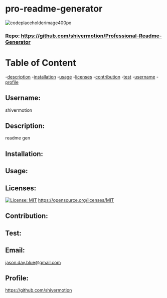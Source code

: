 
# pro-readme-generator
![codeplaceholderimage400px](https://user-images.githubusercontent.com/75548830/146890526-07083161-d9fe-4c2d-9553-922999e3fa69.png)
### Repo: https://github.com/shivermotion/Professional-Readme-Generator
# Table of Content
-[description](#description)
-[installation](#installation)
-[usage](#usage)
-[licenses](#licenses)
-[contribution](#contribution)
-[test](#test)
-[username](#username)
-[profile](#profile)

## Username:
shivermotion
## Description:
readme gen
## Installation:

## Usage:


## Licenses:
[![License: MIT](https://img.shields.io/badge/License-MIT-yellow.svg)](https://opensource.org/licenses/MIT)
https://opensource.org/licenses/MIT

## Contribution:

## Test:

## Email:
jason.day.blue@gmail.com
## Profile:
https://github.com/shivermotion
